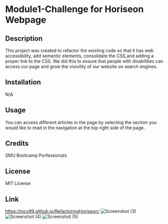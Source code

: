 # Module1-Challenge for Horiseon Webpage
## Description 
This project was created to refactor the existing code so that it has web accessibility, add semantic elements, consolidate the CSS,and adding a proper link to the CSS. We did this to ensure that people with disabilities can access our page and grow the visivility of our website on search engines.

## Installation
N/A

## Usage
You can access different articles in the page by selecting the section you would like to read in the navigation at the top right side of the page. 

## Credits
SMU Bootcamp Porfessionals 

## License 
MIT License 

## Link
https://jocy99.github.io/RefactoringHoriseon/
![Screenshot (3)](https://github.com/Jocy99/RefactoringHoriseon/assets/133434768/1f93d453-ba3b-45c4-b975-74e919e8526d)
![Screenshot (4)](https://github.com/Jocy99/RefactoringHoriseon/assets/133434768/f2be9393-b23f-4ccf-8dca-cc189e78177f)
![Screenshot (5)](https://github.com/Jocy99/RefactoringHoriseon/assets/133434768/05ae555f-1ef1-4101-b0ed-47d50256c0e0)

